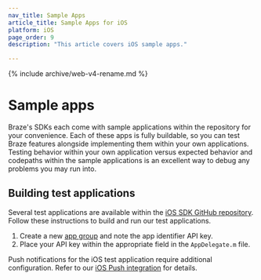 ```yaml
---
nav_title: Sample Apps
article_title: Sample Apps for iOS
platform: iOS
page_order: 9
description: "This article covers iOS sample apps."

---
```


{% include archive/web-v4-rename.md %}

# Sample apps

Braze's SDKs each come with sample applications within the repository for your convenience. Each of these apps is fully buildable, so you can test Braze features alongside implementing them within your own applications. Testing behavior within your own application versus expected behavior and codepaths within the sample applications is an excellent way to debug any problems you may run into.

## Building test applications
Several test applications are available within the [iOS SDK GitHub repository][1]. Follow these instructions to build and run our test applications.

1. Create a new [app group][25] and note the app identifier API key.
2. Place your API key within the appropriate field in the `AppDelegate.m` file.

Push notifications for the iOS test application require additional configuration. Refer to our [iOS Push integration][7] for details.

[1]: https://github.com/appboy/appboy-ios-sdk "Appboy iOS GitHub Repository"
[25]: {{site.baseurl}}/developer_guide/platform_wide/app_group_configuration/#creating-your-app-group-in-my-apps
[7]: {{site.baseurl}}/developer_guide/platform_integration_guides/ios/push_notifications/integration/
